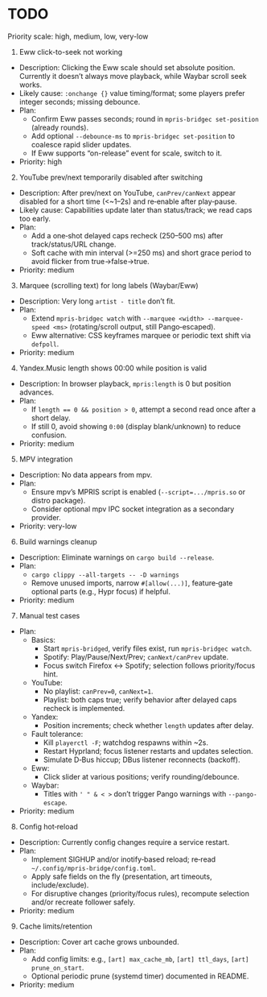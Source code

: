 # TODO

Priority scale: high, medium, low, very-low

1) Eww click-to-seek not working
- Description: Clicking the Eww scale should set absolute position. Currently it doesn’t always move playback, while Waybar scroll seek works.
- Likely cause: `:onchange {}` value timing/format; some players prefer integer seconds; missing debounce.
- Plan:
  - Confirm Eww passes seconds; round in `mpris-bridgec set-position` (already rounds).
  - Add optional `--debounce-ms` to `mpris-bridgec set-position` to coalesce rapid slider updates.
  - If Eww supports “on-release” event for scale, switch to it.
- Priority: high

2) YouTube prev/next temporarily disabled after switching
- Description: After prev/next on YouTube, `canPrev/canNext` appear disabled for a short time (<~1–2s) and re‑enable after play‑pause.
- Likely cause: Capabilities update later than status/track; we read caps too early.
- Plan:
  - Add a one‑shot delayed caps recheck (250–500 ms) after track/status/URL change.
  - Soft cache with min interval (>=250 ms) and short grace period to avoid flicker from true→false→true.
- Priority: medium

3) Marquee (scrolling text) for long labels (Waybar/Eww)
- Description: Very long `artist - title` don’t fit.
- Plan:
  - Extend `mpris-bridgec watch` with `--marquee <width> --marquee-speed <ms>` (rotating/scroll output, still Pango‑escaped).
  - Eww alternative: CSS keyframes marquee or periodic text shift via `defpoll`.
- Priority: medium

4) Yandex.Music length shows 00:00 while position is valid
- Description: In browser playback, `mpris:length` is 0 but position advances.
- Plan:
  - If `length == 0 && position > 0`, attempt a second read once after a short delay.
  - If still 0, avoid showing `0:00` (display blank/unknown) to reduce confusion.
- Priority: medium

5) MPV integration
- Description: No data appears from mpv.
- Plan:
  - Ensure mpv’s MPRIS script is enabled (`--script=.../mpris.so` or distro package).
  - Consider optional mpv IPC socket integration as a secondary provider.
- Priority: very-low

6) Build warnings cleanup
- Description: Eliminate warnings on `cargo build --release`.
- Plan:
  - `cargo clippy --all-targets -- -D warnings`
  - Remove unused imports, narrow `#[allow(...)]`, feature‑gate optional parts (e.g., Hypr focus) if helpful.
- Priority: medium

7) Manual test cases
- Plan:
  - Basics:
    - Start `mpris-bridged`, verify files exist, run `mpris-bridgec watch`.
    - Spotify: Play/Pause/Next/Prev; `canNext/canPrev` update.
    - Focus switch Firefox ↔ Spotify; selection follows priority/focus hint.
  - YouTube:
    - No playlist: `canPrev=0`, `canNext=1`.
    - Playlist: both caps true; verify behavior after delayed caps recheck is implemented.
  - Yandex:
    - Position increments; check whether `length` updates after delay.
  - Fault tolerance:
    - Kill `playerctl -F`; watchdog respawns within ~2s.
    - Restart Hyprland; focus listener restarts and updates selection.
    - Simulate D‑Bus hiccup; DBus listener reconnects (backoff).
  - Eww:
    - Click slider at various positions; verify rounding/debounce.
  - Waybar:
    - Titles with `' " & < >` don’t trigger Pango warnings with `--pango-escape`.
- Priority: medium

8) Config hot‑reload
- Description: Currently config changes require a service restart.
- Plan:
  - Implement SIGHUP and/or inotify‑based reload; re‑read `~/.config/mpris-bridge/config.toml`.
  - Apply safe fields on the fly (presentation, art timeouts, include/exclude).
  - For disruptive changes (priority/focus rules), recompute selection and/or recreate follower safely.
- Priority: medium

9) Cache limits/retention
- Description: Cover art cache grows unbounded.
- Plan:
  - Add config limits: e.g., `[art] max_cache_mb`, `[art] ttl_days`, `[art] prune_on_start`.
  - Optional periodic prune (systemd timer) documented in README.
- Priority: medium